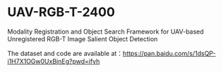 # UAV-RGB-T-2400
Modality Registration and Object Search Framework for UAV-based Unregistered RGB-T Image Salient Object Detection

The dataset and code are available at：https://pan.baidu.com/s/1dsQP-i1H7X1OGw0UxBjnEg?pwd=ifyh

